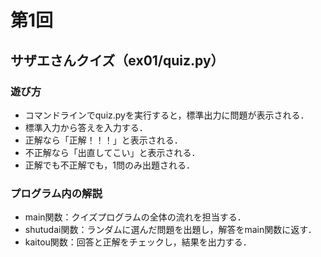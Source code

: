 # 第1回
## サザエさんクイズ（ex01/quiz.py）
### 遊び方
* コマンドラインでquiz.pyを実行すると，標準出力に問題が表示される．
* 標準入力から答えを入力する．
* 正解なら「正解！！！」と表示される．
* 不正解なら「出直してこい」と表示される．
* 正解でも不正解でも，1問のみ出題される．
### プログラム内の解説
* main関数：クイズプログラムの全体の流れを担当する．
* shutudai関数：ランダムに選んだ問題を出題し，解答をmain関数に返す．
* kaitou関数：回答と正解をチェックし，結果を出力する．